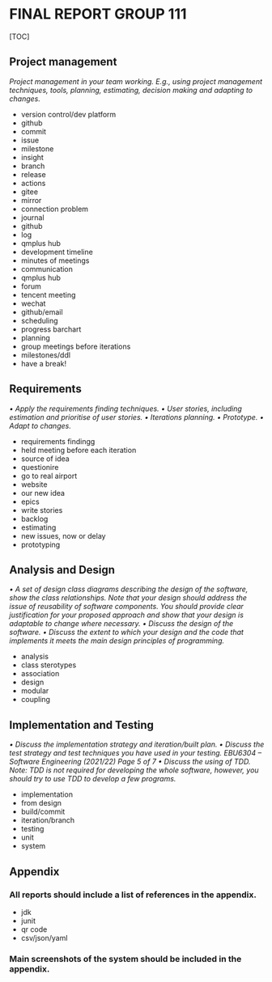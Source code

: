 # FINAL REPORT GROUP 111

[TOC]

## Project management

*Project management in your team working. E.g., using project
management techniques, tools, planning, estimating, decision making
and adapting to changes.*

- version control/dev platform
 - github
  - commit
  - issue
   - milestone
  - insight
  - branch
  - release
  - actions
 - gitee
  - mirror
  - connection problem
- journal
 - github
  - log
 - qmplus hub
  - development timeline
  - minutes of meetings
- communication
 - qmplus hub
  - forum
 - tencent meeting
 - wechat
 - github/email
- scheduling 
 - progress barchart
- planning
 - group meetings before iterations
 - milestones/ddl
- have a break!

## Requirements

*• Apply the requirements finding techniques.
• User stories, including estimation and prioritise of user stories.
• Iterations planning.
• Prototype.
• Adapt to changes.*

- requirements findingg
 - held meeting before each iteration
  - source of idea
   - questionire
   - go to real airport
   - website
   - our new idea
  - epics
 - write stories
 - backlog
- estimating
 - new issues, now or delay
- prototyping

## Analysis and Design

*• A set of design class diagrams describing the design of the software, show
the class relationships. Note that your design should address the issue of
reusability of software components. You should provide clear justification
for your proposed approach and show that your design is adaptable to
change where necessary.
• Discuss the design of the software.
• Discuss the extent to which your design and the code that implements it
meets the main design principles of programming.*

- analysis
 - class sterotypes
 - association
- design
 - modular
 - coupling

## Implementation and Testing

*• Discuss the implementation strategy and iteration/built plan.
• Discuss the test strategy and test techniques you have used in your
testing.
EBU6304 – Software Engineering (2021/22) Page 5 of 7
• Discuss the using of TDD. Note: TDD is not required for developing the
whole software, however, you should try to use TDD to develop a few
programs.*

- implementation
 - from design
 - build/commit
 - iteration/branch
- testing
 - unit
 - system

## Appendix

### All reports should include a list of references in the appendix.

- jdk
- junit
- qr code
- csv/json/yaml

### Main screenshots of the system should be included in the appendix.